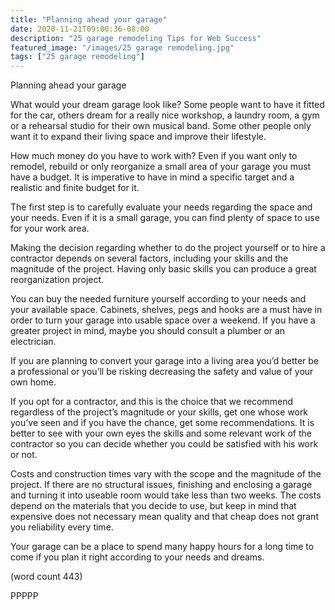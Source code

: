```yaml
---
title: "Planning ahead your garage"
date: 2020-11-21T09:00:36-08:00
description: "25 garage remodeling Tips for Web Success"
featured_image: "/images/25 garage remodeling.jpg"
tags: ["25 garage remodeling"]
---
```


Planning ahead your garage


What would your dream garage look like? Some people want 
to have it fitted for the car, others dream for a really nice 
workshop, a laundry room, a gym or a rehearsal studio for their 
own musical band. Some other people only want it to expand their 
living space and improve their lifestyle.

How much money do you have to work with? Even if you want 
only to remodel, rebuild or only reorganize a small area of your 
garage you must have a budget. It is imperative to have in mind a 
specific target and a realistic and finite budget for it.

The first step is to carefully evaluate your needs regarding the 
space and your needs. Even if it is a small garage, you can find 
plenty of space to use for your work area.

Making the decision regarding whether to do the project 
yourself or to hire a contractor depends on several factors, 
including your skills and the magnitude of the project. Having 
only basic skills you can produce a great reorganization project.
 
You can buy the needed furniture yourself according to your 
needs and your available space. Cabinets, shelves, pegs and 
hooks are a must have in order to turn your garage into usable 
space over a weekend. If you have a greater project in mind, 
maybe you should consult a plumber or an electrician.

If you are planning to convert your garage into a living area 
you’d better be a professional or you’ll be risking decreasing 
the safety and value of your own home.

If you opt for a contractor, and this is the choice that we 
recommend regardless of the project’s magnitude or your skills, 
get one whose work you’ve seen and if you have the chance, 
get some recommendations. It is better to see with your 
own eyes the skills and some relevant work of the contractor so 
you can decide whether you could be satisfied with his work or 
not.

Costs and construction times vary with the scope and the 
magnitude of the project. If there are no structural issues, 
finishing and enclosing a garage and turning it into useable room 
would take less than two weeks. The costs depend on the 
materials that you decide to use, but keep in mind that expensive 
does not necessary mean quality and that cheap does not grant you 
reliability every time. 

Your garage can be a place to spend many happy hours for a long 
time to come if you plan it right according to your needs and 
dreams. 

(word count 443)

PPPPP

